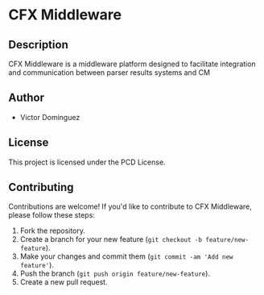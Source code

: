 # CFX Middleware

## Description
CFX Middleware is a middleware platform designed to facilitate integration and communication between parser results systems and CM

## Author
- Victor Dominguez

## License
This project is licensed under the PCD License.

## Contributing
Contributions are welcome! If you'd like to contribute to CFX Middleware, please follow these steps:
1. Fork the repository.
2. Create a branch for your new feature (`git checkout -b feature/new-feature`).
3. Make your changes and commit them (`git commit -am 'Add new feature'`).
4. Push the branch (`git push origin feature/new-feature`).
5. Create a new pull request.